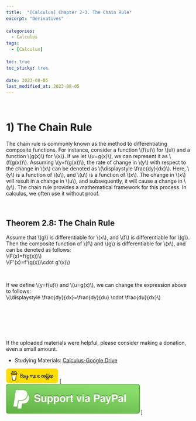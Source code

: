 ```yaml
---
title:  "[Calculus] Chapter 2-3. The Chain Rule"
excerpt: "Derivatives"

categories:
  - Calculus
tags:
  - [Calculus]

toc: true
toc_sticky: true
 
date: 2023-08-05
last_modified_at: 2023-08-05
---
```


&nbsp;

# 1) The Chain Rule
The chain rule is commonly known as the method to differentiating composite functions. For instance, consider a function \\(f(u)\\) for \\(u\\) and a function \\(g(x)\\) for \\(x\\). If we let \\(u=g(x)\\), we can represent it as \\(f(g(x))\\). Assuming \\(y=f(g(x))\\), the rate of change in \\(y\\) with respect to the change in \\(x\\) can be denoted as \\(\displaystyle \frac{dy}{dx}\\). Here, \\(y\\) is a function of \\(u\\), and \\(u\\) is a function of \\(x\\). The change in \\(x\\) will result in a change in \\(u\\), and subsequently, it will cause a change in \\(y\\). The chain rule provides a mathematical framework for this process. In calculus, we often use it without proof.

&nbsp;

## Theorem 2.8: The Chain Rule
Assume that \\(g\\) is differentiable for \\(x\\), and \\(f\\) is differentiable for \\(g\\). Then the composite function of \\(f\\) and \\(g\\) is differentiable for \\(x\\), and can be denoted as follows:\
\\(F(x)=f(g(x))\\)\
\\(F'(x)=f'(g(x))\cdot g'(x)\\)

&nbsp;

If we define \\(y=f(u)\\) and \\(u=g(x)\\), we can change the expression above to follows:\
\\(\displaystyle \frac{dy}{dx}=\frac{dy}{du} \cdot \frac{du}{dx}\\)

&nbsp;

&nbsp;

&nbsp;

If the uploaded materials were helpful, please consider making a donation, even a small amount.
- Studying Materials: ​[Calculus-Google Drive](https://drive.google.com/drive/u/4/folders/1drK_vOgSmtsIKQOBA4gfI9Nj6-aPelun)

[!["Buy Me A Coffee"](https://raw.githubusercontent.com/Shine-Loi/Shine-Loi.github.io/master/assets/images/Buymeacoffee.png)](https://www.buymeacoffee.com/shine_loi_lee)
[![Support via PayPal](https://raw.githubusercontent.com/Shine-Loi/Shine-Loi.github.io/41d049ca49169c961adde8f77b7d0f6981851ea3/assets/images/Paypal.svg)]
